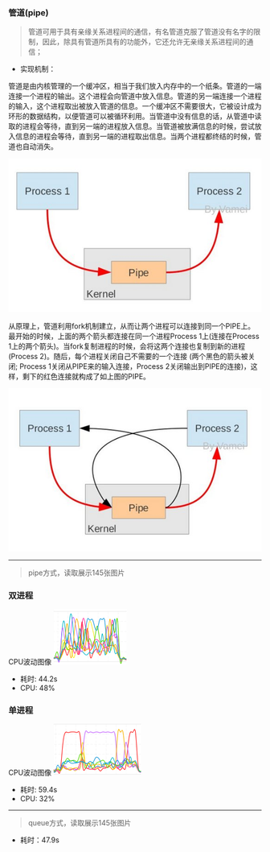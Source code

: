 ### 管道(pipe)

> 管道可用于具有亲缘关系进程间的通信，有名管道克服了管道没有名字的限制，因此，除具有管道所具有的功能外，它还允许无亲缘关系进程间的通信；

* 实现机制：

管道是由内核管理的一个缓冲区，相当于我们放入内存中的一个纸条。管道的一端连接一个进程的输出。这个进程会向管道中放入信息。管道的另一端连接一个进程的输入，这个进程取出被放入管道的信息。一个缓冲区不需要很大，它被设计成为环形的数据结构，以便管道可以被循环利用。当管道中没有信息的话，从管道中读取的进程会等待，直到另一端的进程放入信息。当管道被放满信息的时候，尝试放入信息的进程会等待，直到另一端的进程取出信息。当两个进程都终结的时候，管道也自动消失。

![](fig/1.png)

从原理上，管道利用fork机制建立，从而让两个进程可以连接到同一个PIPE上。最开始的时候，上面的两个箭头都连接在同一个进程Process 1上(连接在Process 1上的两个箭头)。当fork复制进程的时候，会将这两个连接也复制到新的进程(Process 2)。随后，每个进程关闭自己不需要的一个连接 (两个黑色的箭头被关闭; Process 1关闭从PIPE来的输入连接，Process 2关闭输出到PIPE的连接)，这样，剩下的红色连接就构成了如上图的PIPE。

![](fig/2.png)

------------
> pipe方式，读取展示145张图片

### 双进程

CPU波动图像
![](fig/深度截图_选择区域_20181029210936.png)

* 耗时:    44.2s
* CPU:    48%


### 单进程

CPU波动图像
![](fig/深度截图_选择区域_20181029211031.png)

* 耗时:   59.4s   
* CPU:  32%

------------

> queue方式，读取展示145张图片


* 耗时：47.9s

